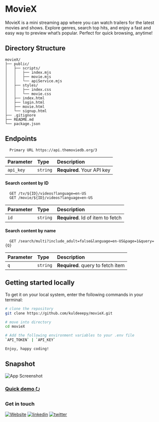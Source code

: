 # MovieX

MovieX is a mini streaming app where you can watch trailers for the latest movies and shows. Explore genres, search top hits, and enjoy a fast and easy way to preview what’s popular. Perfect for quick browsing, anytime!

## Directory Structure

```
movieX/
├── public/
│   ├── scripts/
│   │   ├── index.mjs
│   │   ├── movie.mjs
│   │   └── apiService.mjs
│   ├── styles/
│   │   ├── index.css
│   │   └── movie.css
│   ├── index.html
│   ├── login.html
│   ├── movie.html
│   └── signup.html
├── .gitignore
├── README.md
└── package.json
```

## Endpoints

```https
  Primary URL https://api.themoviedb.org/3
```

| Parameter | Type     | Description                |
| :-------- | :------- | :------------------------- |
| `api_key` | `string` | **Required**. Your API key |

#### Search content by ID

```https
  GET /tv/${ID}/videos?language=en-US
  GET /movie/${ID}/videos?language=en-US
```

| Parameter | Type     | Description                       |
| :-------- | :------- | :-------------------------------- |
| `id`      | `string` | **Required**. Id of item to fetch |

#### Search content by name

```https
  GET /search/multi?include_adult=false&language=en-US&page=1&query={Q}
```

| Parameter | Type     | Description                       |
| :-------- | :------- | :-------------------------------- |
| `q`       | `string` | **Required**. query to fetch item |

## Getting started locally

To get it on your local system, enter the following commands in your terminal:

```bash
# clone the repository
git clone https://github.com/kuldeeepy/movieX.git

# move into directory
cd movieX

# Add the following environment variables to your .env file
`API_TOKEN` | `API_KEY`

Enjoy, happy coding!
```

## Snapshot

![App Screenshot](https://snipboard.io/K5RnSk.jpg)

### [Quick demo &#11118;](https://youtu.be/AiJb6ZoMMso)

### Get in touch

[![Website](https://img.shields.io/badge/portfolio-000?style=for-the-badge&logo=ko-fi&logoColor=white)](https://iamkuldeep.vercel.app/)
[![linkedin](https://img.shields.io/badge/linkedin-0A66C2?style=for-the-badge&logo=linkedin&logoColor=white)](https://www.linkedin.com/in/kuldeeep-yadav)
[![twitter](https://img.shields.io/badge/twitter-1DA1F2?style=for-the-badge&logo=x&logoColor=white)](https://x.com/iamkuldeepY)
